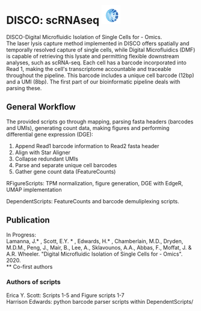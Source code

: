 # DISCO: scRNAseq <img src="https://github.com/eyscott/DISCO_scRNAseq/blob/master/Images/WheelerLabLogo.png" alt="Wheeler Microfluidics Lab" width="50" height="50"/>

DISCO-Digital Microfluidic Isolation of Single Cells for - Omics.  
The laser lysis capture method implemented in DISCO offers spatially and temporally resolved capture of single cells, while Digital Microfluidics (DMF) is capable of retrieving this lysate and permitting flexible downstream analyses, such as scRNA-seq.
Each cell has a barcode incorporated into Read 1, making the cell's transcriptome accountable and traceable throughout the pipeline. This barcode includes a unique cell barcode (12bp) and a UMI (8bp). The first part of our bioinformatic pipeline deals with parsing these.

## General Workflow
The provided scripts go through mapping, parsing fasta headers (barcodes and UMIs), generating count data, making figures and performing differential gene expression (DGE):
1. Append Read1 barcode information to Read2 fasta header 
2. Align with Star Aligner 
3. Collapse redundant UMIs 
4. Parse and separate unique cell barcodes 
5. Gather gene count data (FeatureCounts)

RFigureScripts: TPM normalization, figure generation, DGE with EdgeR, UMAP implementation 

DependentScripts: FeatureCounts and barcode demuliplexing scripts.

## Publication
In Progress:  
Lamanna, J.* , Scott, E.Y. * , Edwards, H.* , Chamberlain, M.D., Dryden, M.D.M., Peng, J., Mair, B., Lee, A., Sklavounos, A.A., Abbas, F., Moffat, J. & A.R. Wheeler. "Digital Microfluidic Isolation of Single Cells for - Omics". 2020.  
 ** Co-first authors

### Authors of scripts
Erica Y. Scott: Scripts 1-5 and Figure scripts 1-7  
Harrison Edwards: python barcode parser scripts within DependentScripts/ 
